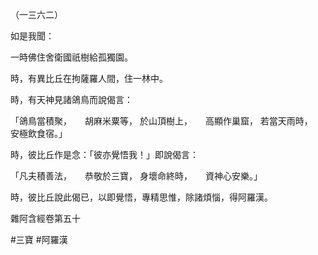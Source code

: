 （一三六二）

如是我聞：

一時佛住舍衛國祇樹給孤獨園。

時，有異比丘在拘薩羅人間，住一林中。

時，有天神見諸鴿鳥而說偈言：

「鴿鳥當積聚，　　胡麻米粟等，
於山頂樹上，　　高顯作巢窟，
若當天雨時，　　安極飲食宿。」

時，彼比丘作是念：「彼亦覺悟我！」即說偈言：

「凡夫積善法，　　恭敬於三寶，
身壞命終時，　　資神心安樂。」

時，彼比丘說此偈已，以即覺悟，專精思惟，除諸煩惱，得阿羅漢。

雜阿含經卷第五十




#三寶
#阿羅漢
